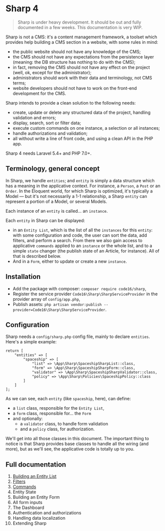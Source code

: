 # Sharp 4

> Sharp is under heavy development. It should be out and fully documented in a few weeks. This documentation is very WIP.

Sharp is not a CMS: it's a content management framework, a toolset which provides help building a CMS section in a website, with some rules in mind:
- the public website should not have any knowledge of the CMS;
- the CMS should not have any expectations from the persistence layer (meaning: the DB structure has nothing to do with the CMS);
- in fact, removing the CMS should not have any effect on the project (well, ok, except for the administrator);
- administrators should work with their data and terminology, not CMS terms;
- website developers should not have to work on the front-end development for the CMS. 
 
Sharp intends to provide a clean solution to the following needs:
- create, update or delete any structured data of the project, handling validation and errors;
- display, search, sort or filter data;
- execute custom commands on one instance, a selection or all instances;
- handle authorizations and validation;
- all without write a line of front code, and using a clean API in the PHP app.

Sharp 4 needs Laravel 5.4+ and PHP 7.0+.

## Terminology, general concept

In Sharp, we handle `entities`; and `entity` is simply a data structure which has a meaning in the applicative context. For instance, a `Person`, a `Post` or an `Order`. In the Eloquent world, for which Sharp is optimized, it's typically a Model — but it's not necessarily a 1-1 relationship, a Sharp `entity` can represent a portion of a Model, or several Models.

Each instance of an `entity` is called... an `instance`.

Each `entity` in Sharp can be displayed:
- in an `Entity List`, which is the list of all the `instances` for this `entity`: with some configuration and code, the user can sort the data, add filters, and perform a search. From there we also gain access to applicative `commands` applied to an `instance` or the whole list, and to a simple `state` changer (the publish state of an Article, for instance). All of that is described below.
- And in a `Form`, either to update or create a new `instance`.

## Installation

- Add the package with composer: `composer require code16/sharp`,
- Register the service provider `Code16\Sharp\SharpServiceProvider` in the provider array of `config/app.php`,
- Publish assets: `php artisan vendor:publish --provider=Code16\Sharp\SharpServiceProvider`.

## Configuration

Sharp needs a `config/sharp.php` config file, mainly to declare `entities`. Here's a simple example:

    return [
        "entities" => [
            "spaceship" => [
                "list" => \App\Sharp\SpaceshipSharpList::class,
                "form" => \App\Sharp\SpaceshipSharpForm::class,
                "validator" => \App\Sharp\SpaceshipSharpValidator::class,
                "policy" => \App\Sharp\Policies\SpaceshipPolicy::class
            ]
        ]
    ];

As we can see, each `entity` (like `spaceship`, here), can define:

- a `list` class, responsible for the `Entity List`,
- a `form` class, responsible for... the `Form`
- and optionally:
	- a `validator` class, to handle form validation
	- and a `policy` class, for authorization.

We'll get into all those classes in this document. The important thing to notice is that Sharp provides base classes to handle all the wiring (and more), but as we'll see, the applicative code is totally up to you.

## Full documentation

1. [Building an Entity List](docs/building-entity-list.md)
2. [Filters](docs/filters.md)
3. [Commands](docs/commands.md)
4. Entity State
4. Building an Entity Form
5. All form inputs
6. The Dashboard
7. Authentication and authorizations
8. Handling data localization
9. Extending Sharp